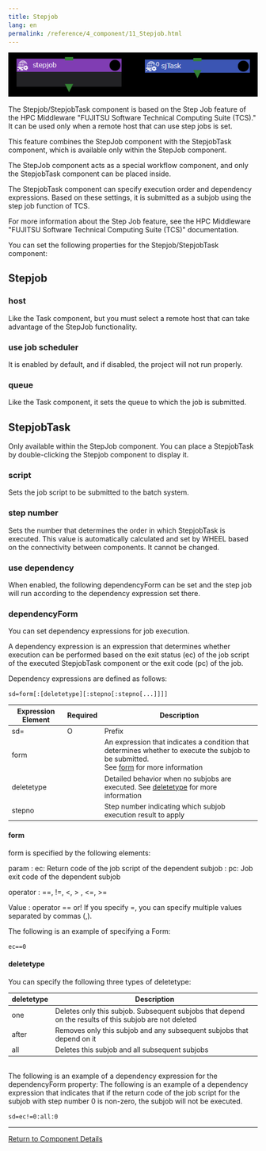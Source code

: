 ```yaml
---
title: Stepjob
lang: en
permalink: /reference/4_component/11_Stepjob.html
---
```


![img](./img/stepjob.png)

The Stepjob/StepjobTask component is based on the Step Job feature of the HPC Middleware "FUJITSU Software Technical Computing Suite (TCS)."
It can be used only when a remote host that can use step jobs is set.

This feature combines the StepJob component with the StepjobTask component, which is available only within the StepJob component.

The StepJob component acts as a special workflow component, and only the StepjobTask component can be placed inside.

The StepjobTask component can specify execution order and dependency expressions.
Based on these settings, it is submitted as a subjob using the step job function of TCS.

For more information about the Step Job feature, see the HPC Middleware "FUJITSU Software Technical Computing Suite (TCS)" documentation.

You can set the following properties for the Stepjob/StepjobTask component:

## Stepjob
###  host
Like the Task component, but you must select a remote host that can take advantage of the StepJob functionality.

### use job scheduler
It is enabled by default, and if disabled, the project will not run properly.

### queue
Like the Task component, it sets the queue to which the job is submitted.

## StepjobTask
Only available within the StepJob component.
You can place a StepjobTask by double-clicking the Stepjob component to display it.

### script
Sets the job script to be submitted to the batch system.

### step number
Sets the number that determines the order in which StepjobTask is executed.
This value is automatically calculated and set by WHEEL based on the connectivity between components.
It cannot be changed.

### use dependency
When enabled, the following dependencyForm can be set and the step job will run according to the dependency expression set there.

### dependencyForm
You can set dependency expressions for job execution.

A dependency expression is an expression that determines whether execution can be performed based on the exit status (ec) of the job script of the executed StepjobTask component or the exit code (pc) of the job.

Dependency expressions are defined as follows:

```
sd=form[:[deletetype][:stepno[:stepno[...]]]]
```

| Expression Element | Required | Description |
| ---- | ---- |---- |
| sd= | O | Prefix |
| form |  |  An expression that indicates a condition that determines whether to execute the subjob to be submitted. <br/> See [form](#form) for more information |
| deletetype |  |  Detailed behavior when no subjobs are executed. See [deletetype](#deletetype) for more information |
| stepno |  |  Step number indicating which subjob execution result to apply |

#### form

form is specified by the following elements:

param
: ec: Return code of the job script of the dependent subjob
: pc: Job exit code of the dependent subjob

operator
: ==, !=, <, > , <=, >=

Value
: operator == or! If you specify =, you can specify multiple values separated by commas (,).

The following is an example of specifying a Form:
```
ec==0
```

#### deletetype
You can specify the following three types of deletetype:

| deletetype | Description |
| ---- | ---- |
| one | Deletes only this subjob. Subsequent subjobs that depend on the results of this subjob are not deleted |
| after | Removes only this subjob and any subsequent subjobs that depend on it |
| all | Deletes this subjob and all subsequent subjobs |  


<br />
The following is an example of a dependency expression for the dependencyForm property:
The following is an example of a dependency expression that indicates that if the return code of the job script for the subjob with step number 0 is non-zero, the subjob will not be executed.

```
sd=ec!=0:all:0
```

--------
[Return to Component Details]({{site.baseurl}}/reference/4_component/)
